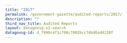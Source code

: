 ```yaml
---
title: "2017"
permalink: /government-gazette/audited-reports/2017/
description: ""
third_nav_title: Audited Reports
layout: datagovsg-v2-search
datagovsg-id: d_7990c4f1c798c7802bcc74bd6ad4220f
---
```

